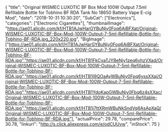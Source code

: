 {
	"title": "Original WISMEC LUXOTIC BF Box Mod 100W Output 7.5ml Refillable Bottle for Tobhino BF RDA Tank No 18650 Battery Vape E-cig Mod",
	"date": "2018-10-31 10:30:20",
	"SubCat": ["Electronics"],
	"categories": ["Electronic Cigarettes"],
	"thumbnailImage": "https://ae01.alicdn.com/kf/HTB1AJwHarGYBuNjy0Foq6AiBFXat/Original-WISMEC-LUXOTIC-BF-Box-Mod-100W-Output-7-5ml-Refillable-Bottle-for-Tobhino-BF-RDA.jpg_220x220.jpg",
	"BigImage": ["https://ae01.alicdn.com/kf/HTB1AJwHarGYBuNjy0Foq6AiBFXat/Original-WISMEC-LUXOTIC-BF-Box-Mod-100W-Output-7-5ml-Refillable-Bottle-for-Tobhino-BF-RDA.jpg","https://ae01.alicdn.com/kf/HTB1FkCyaTJYBeNjy1zeq6yhzVXad/Original-WISMEC-LUXOTIC-BF-Box-Mod-100W-Output-7-5ml-Refillable-Bottle-for-Tobhino-BF-RDA.jpg","https://ae01.alicdn.com/kf/HTB1I9QOaAyWBuNjy0Fpq6yssXXaj/Original-WISMEC-LUXOTIC-BF-Box-Mod-100W-Output-7-5ml-Refillable-Bottle-for-Tobhino-BF-RDA.jpg","https://ae01.alicdn.com/kf/HTB1YdoKapGWBuNjy0Fbq6z4sXXac/Original-WISMEC-LUXOTIC-BF-Box-Mod-100W-Output-7-5ml-Refillable-Bottle-for-Tobhino-BF-RDA.jpg","https://ae01.alicdn.com/kf/HTB1i7ttXRmWBuNkSndVq6AsApXaQ/Original-WISMEC-LUXOTIC-BF-Box-Mod-100W-Output-7-5ml-Refillable-Bottle-for-Tobhino-BF-RDA.jpg"],
	"actualPrice": 29.78,
	"comparePrice": 30.78,
	"linkurl": "http://s.click.aliexpress.com/e/odCUUvw",
	"inStock": 75
}
